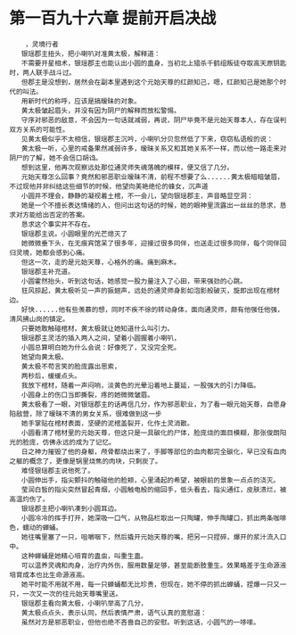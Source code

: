 # 第一百九十六章 提前开启决战
        ，灵境行者
       银瑶郡主扭头，把小喇叭对准黄太极，解释道：
       不需要开星相术，银瑶郡主也能认出小圆的蛊身，当初北上猎杀千鹤组叛徒夺取高天原钥匙时，两人联手战斗过。
       但郡主是没想到，居然会在副本里遇到这个元始天尊的红颜知己，嗯，红颜知己是她那个时代的叫法。
       用新时代的称呼，应该是搞暧昧的对象。
       黄太极皱起眉头，并没有因为阴尸的解释而放松警惕。
       守序对邪恶的敌意，不会因为一句话就减弱，再说，阴尸毕竟不是元始天尊本人，存在误判双方关系的可能性。
       见黄太极似乎不太相信，银瑶郡主沉吟，小喇叭分贝忽然低了下来，窃窃私语般的说：
       黄太极一听，心里的戒备果然减弱许多，暧昧关系又和其她关系不一样，而以他一路走来对阴尸的了解，她不会信口胡诌。
       想到这里，他再次观察远处那位通灵师失魂落魄的模样，便又信了几分。
       元始天尊怎么回事？竟然和邪恶职业暧昧不清，前程不想要了么......黄太极暗暗皱眉，不过现他并非纠结这些细节的时候，他望向美艳绝伦的蜂女，沉声道
       小圆并不理会，静静的凝视着土棺，不一会儿，望向银瑶郡主，声音略显空洞：
       她是一个不擅长表达情绪的人，但问出这句话的时候，她的眼神里流露出一丝丝的恳求，恳求对方能给出否定的答案。
       恳求这个事实并不存在。
       银瑶郡主说。小圆眼里的光芒熄灭了
       她微微垂下头，在无痕宾馆呆了很多年，迎接过很多同伴，也送走过很多同伴，每个同伴回归灵境，她都会感到心痛。
       但这一次，走的是元始天尊，心格外的痛。痛到麻木。
       银瑶郡主补充道。
       小圆霍然抬头，听到这句话，她感觉一股力量注入了心田，带来强劲的心跳。
       狂风掠起，黄太极听见一声的振翅声，远处的通灵师身影如泡影般破灭，旋即出现在棺材边。
       好快......他有些羡慕的想，同时不疾不徐的转动身体，面向通灵师，颇有他强任他强，清风拂山岗的镇定。
       只要她敢触碰棺材，黄太极就让她知道什么叫引力。
       银瑶郡主灵活的插入两人之间，望着小圆握着小喇叭，
       小圆总算明白她为什么会说：好像死了，又没完全死。
       她望向黄太极。
       黄太极不苟言笑的脸庞露出思索，
       两秒后，缓缓点头。
       我放下棺材，随着一声闷响，淡黄色的光晕沿着地上蔓延，一股强大的引力降临。
       小圆身上的伤口当即撕裂，疼的她微微皱眉。
       黄太极看了一眼，对银瑶郡主的话再信几分，作为邪恶职业，为了看一眼元始天尊，自愿身陷敌营，除了暧昧不清的男女关系，很难做到这一步
       她手掌贴在棺材表面，坚硬的泥棺盖裂开，化作土灵消散。
       小圆看清了棺材里的元始天尊，但这只是一具碳化的尸体，脸庞烧的面目模糊，那张俊朗阳光的脸庞，仿佛永远的成为了记忆。
       日之神力摧毁了他的身躯，颅骨都烧出来了，手脚等部位的血肉都完全碳化，早已没有血肉之躯的概念了，更像是锅里烧焦的肉块，只剩炭了。
       难怪银瑶郡主说他死了。
       小圆伸出手，指尖颤抖的触碰他的脸颊，心里涌起的希望，被眼前的景象一点点的浇灭。
       莹润白皙的指尖突然冒起青烟，小圆触电般的缩回手，低头看去，指尖通红，皮肤溃烂，被高温灼伤了。
       银瑶郡主把小喇叭凑到小圆耳边。
       小圆冷冷的挥手打开，她深吸一口气，从物品栏取出一只陶罐，伸手陶罐口，抓出两条咖啡色，蠕动的蝉蛹。
       她往嘴里塞了一只，咀嚼咽下，然后撬开元始天尊的嘴，把另一只捏碎，爆开的浆汁流入口中。
       这种蝉蛹是她精心培育的蛊虫，叫重生蛊。
       可以温养灵魂和肉身，治疗内外伤，服用数量足够，甚至能断肢重生。效果略差于生命源液培育成本也比生命源液高。
       她平时能不用就不用，每一只蝉蛹都无比珍贵，但现在，她不停的抓出蝉蛹，捏爆一只又一只，一次又一次的往元始天尊嘴里送。
       银瑶郡主看向黄太极，小喇叭举高了几分，
       黄太极点点头，表示认同，然后表情严肃，语气认真的宽慰道：
       虽然对方是邪恶职业，但他也绝不吝啬自己的安慰。听到这话，小圆气的一哆嗦。